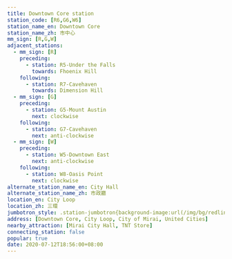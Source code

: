 ```yaml
---
title: Downtown Core station
station_code: [R6,G6,W6]
station_name_en: Downtown Core
station_name_zh: 市中心
mm_sign: [R,G,W]
adjacent_stations:
  - mm_sign: [R]
    preceding:
      - station: R5-Under the Falls
        towards: Fhoenix Hill
    following:
      - station: R7-Cavehaven
        towards: Dimension Hill
  - mm_sign: [G]
    preceding:
      - station: G5-Mount Austin
        next: clockwise
    following:
      - station: G7-Cavehaven
        next: anti-clockwise
  - mm_sign: [W]
    preceding:
      - station: W5-Downtown East
        next: anti-clockwise
    following:
      - station: W8-Oasis Point
        next: clockwise
alternate_station_name_en: City Hall
alternate_station_name_zh: 市政廳
location_en: City Loop
location_zh: 三環
jumbotron_style: .station-jumbotron{background-image:url(/img/bg/redline.png),url(/img/bg/greenline.png),url(/img/bg/waterfallline.png);background-repeat:no-repeat;background-size:100% 10px;background-position:0 100px,0 130px,0 160px}
address: [Downtown Core, City Loop, City of Mirai, United Cities]
nearby_attraction: [Mirai City Hall, TNT Store]
connecting_station: false
popular: true
date: 2020-07-12T18:56:00+08:00
---
```


